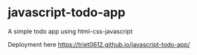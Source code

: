 # javascript-todo-app
 
A simple todo app using html-css-javascript

Deployment here https://triet0612.github.io/javascript-todo-app/
